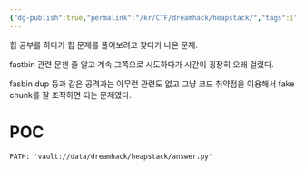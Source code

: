 ```yaml
---
{"dg-publish":true,"permalink":"/kr/CTF/dreamhack/heapstack/","tags":["CTF/dreamhack/heapstack","pwnable"],"created":"2023-12-10","updated":"2023-12-10"}
---
```


힙 공부를 하다가 힙 문제를 풀어보려고 찾다가 나온 문제.

fastbin 관련 문젠 줄 알고 계속 그쪽으로 시도하다가 시간이 굉장히 오래 걸렸다.

fasbin dup 등과 같은 공격과는 아무런 관련도 없고 그냥 코드 취약점을 이용해서 fake chunk를 잘 조작하면 되는 문제였다.

# POC


```embed-python
PATH: 'vault://data/dreamhack/heapstack/answer.py'

```